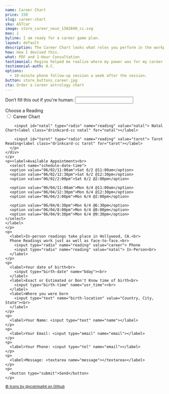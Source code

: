 ```yaml
---
name: Career Chart
price: 150
slug: career-chart
sku: ASTcar
image: store_career_noun_1502690_cc.svg
max: 1
byline: I am ready for a career game plan.
layout: default
description: The Career Chart looks what roles you perform in the workplace, how to capitalize on your talents and how you gain status, success and prominence.
how: How I devised this.
what: PDF and 1-Hour Consultation
testimonial: Regina helped me realize where my power was for my career, how to best handle issues that arise in that domain, and what to simply not worry about anymore.
testimonial-auth: A.C.
options:
  - 10-minute phone follow-up session a week after the session.
button: store_buttons_career.jpg
cta: Order a career astrology chart
---
```

<!-- STORE -->
<div class="store-orderform">
  <form name="contact" method="POST" data-netlify="true" action="/thank_you.md">
    <p class="hidden">   <!--- This is to distract bots using .hidden in the _default CSS file-->
      <label>Don’t fill this out if you're human: <input name="bot-field"></label>
    </p>
    <p>
    <div class="reading-selector">
      <p>Choose a Reading<br>
        <input id="career" type="radio" name="reading" value="career"> Career Chart<label class="drinkcard-cc career" for="career"></label>

        <input id="natal" type="radio" name="reading" value="natal"> Natal Chart<label class="drinkcard-cc natal" for="natal"></label>

        <input id="tarot" type="radio" name="reading" value="tarot"> Tarot Reading<label class="drinkcard-cc tarot" for="tarot"></label>
      </p>
    </div>
    </p>
    <p><label>Available Appointments<br>
      <select name="schedule-date-time">
      <option value="06/02/11:00am">Sat 6/2 @11:00am</option>
      <option value="06/02/12:30pm">Sat 6/2 @12:30pm</option>
      <option value="06/02/2:00pm">Sat 6/2 @2:00pm</option>

      <option value="06/04/11:00am">Mon 6/4 @11:00am</option>
      <option value="06/04/12:30pm">Mon 6/4 @12:30pm</option>
      <option value="06/04/2:00pm">Mon 6/4 @2:00pm</option>

      <option value="06/04/6:30pm">Mon 6/4 @6:30pm</option>
      <option value="06/04/8:00pm">Mon 6/4 @8:00pm</option>
      <option value="06/04/9:30pm">Mon 6/4 @9:30pm</option>
    </select>
    </label>
    </p>
    <p>
      <label>In-person readings take place in Hollywood, CA.<br>
      Phone Readings work just as well as face-to-face.<br>
        <input type="radio" name="reading" value="career"> Phone
        <input type="radio" name="reading" value="natal"> In-Person<br>
      </label>
    </p>
    <p>
      <label>Your date of birth<br>
        <input type="birth-date" name="bday"><br>
      </label>
      <label>Exact or Estimated or Don't Know time of birth<br>
        <input type="birth-time" name="usr_time"><br>
      </label>
      <label>Where you were born
        <input type="text" name="birth-location" value="Country, City, State"><br>
      </label>
    </p>
    <p>
      <label>Your Name: <input type="text" name="name"></label>   
    </p>
    <p>
      <label>Your Email: <input type="email" name="email"></label>
    </p>
    <p>
      <label>Your Phone: <input type="tel" name="email"></label>
    </p>
    <p>
      <label>Message: <textarea name="message"></textarea></label>
    </p>
    <p>
      <button type="submit">Send</button>
    </p>
  </form>
  <small><a href="https://github.com/rcotrina94/icons">
  &copy; Icons by @rcotrina94 on Github</a></small>
</div> <!--- clsoes out store-orderform -->
